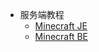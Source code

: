 * 服务端教程
	* [Minecraft JE](minecraft/server/?id=minecraft-je)
	* [Minecraft BE](minecraft/server/?id=minecraft-be)